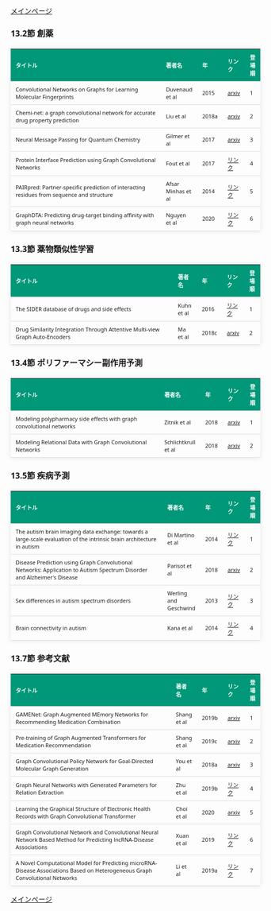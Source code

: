 
<html lang="ja">
<head>
<meta charset="UTF-8">
<title>参考文献リスト</title>
<link rel="stylesheet" type="text/css" href="https://cdn.datatables.net/1.10.24/css/jquery.dataTables.css">
<script type="text/javascript" src="https://code.jquery.com/jquery-3.5.1.js"></script>
<script type="text/javascript" src="https://cdn.datatables.net/1.10.24/js/jquery.dataTables.js"></script>
<style>
    body {
        font-family: 'Verdana', 'Segoe UI', Tahoma, Geneva, Verdana, sans-serif;
    }
    h2 {
        color: #333;
    }
    table {
        width: 100%;
        max-width: 100%;
        border-collapse: collapse;
        margin-top: 20px;
        box-shadow: 0 0 10px rgba(0, 0, 0, 0.1);
    }
    th, td {
        padding: 8px 10px;
        text-align: left;
        border-bottom: 1px solid #ddd;
        font-size: 11px;
    }
    th {
        background-color: #009879;
        color: #ffffff;
    }
    tr:hover {
        background-color: #f5f5f5;
    }
    /* 1番目の列の幅を65%に設定 */
    table.display td:nth-child(1),
    table.display th:nth-child(1) {
        width: 65%;
    }

    /* 2番目の列の幅を25%に設定 */
    table.display td:nth-child(2),
    table.display th:nth-child(2) {
        width: 25%;
    }
</style>
</head>
<body>

<a href="../">メインページ</a>

<h3>13.2節 創薬</h3>
<table class="dataframe display">
  <thead>
    <tr style="text-align: right;">
      <th>タイトル</th>
      <th>著者名</th>
      <th>年</th>
      <th>リンク</th>
      <th>登場順</th>
    </tr>
  </thead>
  <tbody>
    <tr>
      <td>Convolutional Networks on Graphs for Learning Molecular Fingerprints</td>
      <td>Duvenaud et al</td>
      <td>2015</td>
      <td><a href="https://arxiv.org/abs/1509.09292" target="_blank">arxiv</a></td>
      <td>1</td>
    </tr>
    <tr>
      <td>Chemi-net: a graph convolutional network for accurate drug property prediction</td>
      <td>Liu et al</td>
      <td>2018a</td>
      <td><a href="https://arxiv.org/abs/1803.06236" target="_blank">arxiv</a></td>
      <td>2</td>
    </tr>
    <tr>
      <td>Neural Message Passing for Quantum Chemistry</td>
      <td>Gilmer et al</td>
      <td>2017</td>
      <td><a href="https://arxiv.org/abs/1704.01212" target="_blank">arxiv</a></td>
      <td>3</td>
    </tr>
    <tr>
      <td>Protein Interface Prediction using Graph Convolutional Networks</td>
      <td>Fout et al</td>
      <td>2017</td>
      <td><a href="https://proceedings.neurips.cc/paper/2017/hash/f507783927f2ec2737ba40afbd17efb5-Abstract.html" target="_blank">リンク</a></td>
      <td>4</td>
    </tr>
    <tr>
      <td>PAIRpred: Partner-specific prediction of interacting residues from sequence and structure</td>
      <td>Afsar Minhas et al</td>
      <td>2014</td>
      <td><a href="https://www.ncbi.nlm.nih.gov/pmc/articles/PMC4329725/" target="_blank">リンク</a></td>
      <td>5</td>
    </tr>
    <tr>
      <td>GraphDTA: Predicting drug-target binding affinity with graph neural networks</td>
      <td>Nguyen et al</td>
      <td>2020</td>
      <td><a href="https://www.biorxiv.org/content/10.1101/684662" target="_blank">リンク</a></td>
      <td>6</td>
    </tr>
  </tbody>
</table>
<h3>13.3節 薬物類似性学習</h3>
<table class="dataframe display">
  <thead>
    <tr style="text-align: right;">
      <th>タイトル</th>
      <th>著者名</th>
      <th>年</th>
      <th>リンク</th>
      <th>登場順</th>
    </tr>
  </thead>
  <tbody>
    <tr>
      <td>The SIDER database of drugs and side effects</td>
      <td>Kuhn et al</td>
      <td>2016</td>
      <td><a href="https://www.ncbi.nlm.nih.gov/pmc/articles/PMC4702794/" target="_blank">リンク</a></td>
      <td>1</td>
    </tr>
    <tr>
      <td>Drug Similarity Integration Through Attentive Multi-view Graph Auto-Encoders</td>
      <td>Ma et al</td>
      <td>2018c</td>
      <td><a href="https://arxiv.org/abs/1804.10850" target="_blank">arxiv</a></td>
      <td>2</td>
    </tr>
  </tbody>
</table>
<h3>13.4節 ポリファーマシー副作用予測</h3>
<table class="dataframe display">
  <thead>
    <tr style="text-align: right;">
      <th>タイトル</th>
      <th>著者名</th>
      <th>年</th>
      <th>リンク</th>
      <th>登場順</th>
    </tr>
  </thead>
  <tbody>
    <tr>
      <td>Modeling polypharmacy side effects with graph convolutional networks</td>
      <td>Zitnik et al</td>
      <td>2018</td>
      <td><a href="https://arxiv.org/abs/1802.00543" target="_blank">arxiv</a></td>
      <td>1</td>
    </tr>
    <tr>
      <td>Modeling Relational Data with Graph Convolutional Networks</td>
      <td>Schlichtkrull et al</td>
      <td>2018</td>
      <td><a href="https://arxiv.org/abs/1703.06103" target="_blank">arxiv</a></td>
      <td>2</td>
    </tr>
  </tbody>
</table>
<h3>13.5節 疾病予測</h3>
<table class="dataframe display">
  <thead>
    <tr style="text-align: right;">
      <th>タイトル</th>
      <th>著者名</th>
      <th>年</th>
      <th>リンク</th>
      <th>登場順</th>
    </tr>
  </thead>
  <tbody>
    <tr>
      <td>The autism brain imaging data exchange: towards a large-scale evaluation of the intrinsic brain architecture in autism</td>
      <td>Di Martino et al</td>
      <td>2014</td>
      <td><a href="https://pubmed.ncbi.nlm.nih.gov/23774715/" target="_blank">リンク</a></td>
      <td>1</td>
    </tr>
    <tr>
      <td>Disease Prediction using Graph Convolutional Networks: Application to Autism Spectrum Disorder and Alzheimer's Disease</td>
      <td>Parisot et al</td>
      <td>2018</td>
      <td><a href="https://arxiv.org/abs/1806.01738" target="_blank">arxiv</a></td>
      <td>2</td>
    </tr>
    <tr>
      <td>Sex differences in autism spectrum disorders</td>
      <td>Werling and Geschwind</td>
      <td>2013</td>
      <td><a href="https://www.ncbi.nlm.nih.gov/pmc/articles/PMC4164392/" target="_blank">リンク</a></td>
      <td>3</td>
    </tr>
    <tr>
      <td>Brain connectivity in autism</td>
      <td>Kana et al</td>
      <td>2014</td>
      <td><a href="https://www.frontiersin.org/articles/10.3389/fnhum.2014.00349/full" target="_blank">リンク</a></td>
      <td>4</td>
    </tr>
  </tbody>
</table>
<h3>13.7節 参考文献</h3>
<table class="dataframe display">
  <thead>
    <tr style="text-align: right;">
      <th>タイトル</th>
      <th>著者名</th>
      <th>年</th>
      <th>リンク</th>
      <th>登場順</th>
    </tr>
  </thead>
  <tbody>
    <tr>
      <td>GAMENet: Graph Augmented MEmory Networks for Recommending Medication Combination</td>
      <td>Shang et al</td>
      <td>2019b</td>
      <td><a href="https://arxiv.org/abs/1809.01852" target="_blank">arxiv</a></td>
      <td>1</td>
    </tr>
    <tr>
      <td>Pre-training of Graph Augmented Transformers for Medication Recommendation</td>
      <td>Shang et al</td>
      <td>2019c</td>
      <td><a href="https://arxiv.org/abs/1906.00346" target="_blank">arxiv</a></td>
      <td>2</td>
    </tr>
    <tr>
      <td>Graph Convolutional Policy Network for Goal-Directed Molecular Graph Generation</td>
      <td>You et al</td>
      <td>2018a</td>
      <td><a href="https://arxiv.org/abs/1806.02473" target="_blank">arxiv</a></td>
      <td>3</td>
    </tr>
    <tr>
      <td>Graph Neural Networks with Generated Parameters for Relation Extraction</td>
      <td>Zhu et al</td>
      <td>2019b</td>
      <td><a href="https://aclanthology.org/P19-1128/" target="_blank">リンク</a></td>
      <td>4</td>
    </tr>
    <tr>
      <td>Learning the Graphical Structure of Electronic Health Records with Graph Convolutional Transformer</td>
      <td>Choi et al</td>
      <td>2020</td>
      <td><a href="https://arxiv.org/abs/1906.04716" target="_blank">arxiv</a></td>
      <td>5</td>
    </tr>
    <tr>
      <td>Graph Convolutional Network and Convolutional Neural Network Based Method for Predicting lncRNA-Disease Associations</td>
      <td>Xuan et al</td>
      <td>2019</td>
      <td><a href="https://www.ncbi.nlm.nih.gov/pmc/articles/PMC6769579/" target="_blank">リンク</a></td>
      <td>6</td>
    </tr>
    <tr>
      <td>A Novel Computational Model for Predicting microRNA-Disease Associations Based on Heterogeneous Graph Convolutional Networks</td>
      <td>Li et al</td>
      <td>2019a</td>
      <td><a href="https://www.mdpi.com/2073-4409/8/9/977" target="_blank">リンク</a></td>
      <td>7</td>
    </tr>
  </tbody>
</table>

<script>
$(document).ready(function() {
    $('.display').DataTable({
     "lengthChange": false,  // Show 10 entriesの選択機能を非表示にする
     "pageLength": 25,  // ページごとに表示する行数を20行に設定
     "info": false,  // "Showing 1 to X of Y entries" の情報テキストを非表示にする
     "order": [],
     "searching": false
    });
});
</script>

<a href="../">メインページ</a>

</body>
</html>
